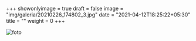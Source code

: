 +++
showonlyimage = true
draft = false
image = "img/galeria/20210226_174802_3.jpg"
date = "2021-04-12T18:25:22+05:30"
title = ""
weight = 0
+++

![foto](../../img/galeria/20210226_174802_3.jpg)